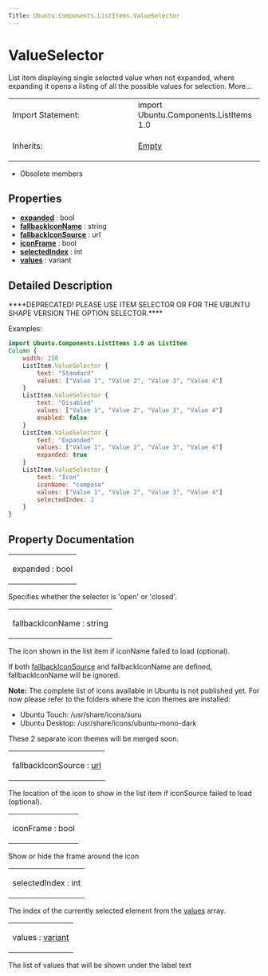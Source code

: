 ```yaml
---
Title: Ubuntu.Components.ListItems.ValueSelector
---
```

        
ValueSelector
=============

<span class="subtitle"></span>
List item displaying single selected value when not expanded, where expanding it opens a listing of all the possible values for selection. More...

<table>
<colgroup>
<col width="50%" />
<col width="50%" />
</colgroup>
<tbody>
<tr class="odd">
<td>Import Statement:</td>
<td>import Ubuntu.Components.ListItems 1.0</td>
</tr>
<tr class="even">
<td>Inherits:</td>
<td><p><a href="Ubuntu.Components.ListItems.Empty.md">Empty</a></p></td>
</tr>
</tbody>
</table>

-   Obsolete members

<span id="properties"></span>
Properties
----------

-   ****[expanded](#expanded-prop)**** : bool
-   ****[fallbackIconName](#fallbackIconName-prop)**** : string
-   ****[fallbackIconSource](#fallbackIconSource-prop)**** : url
-   ****[iconFrame](#iconFrame-prop)**** : bool
-   ****[selectedIndex](#selectedIndex-prop)**** : int
-   ****[values](#values-prop)**** : variant

<span id="details"></span>
Detailed Description
--------------------

\*\*\*\*DEPRECATED! PLEASE USE ITEM SELECTOR OR FOR THE UBUNTU SHAPE VERSION THE OPTION SELECTOR.\*\*\*\*

Examples:

``` qml
import Ubuntu.Components.ListItems 1.0 as ListItem
Column {
    width: 250
    ListItem.ValueSelector {
        text: "Standard"
        values: ["Value 1", "Value 2", "Value 3", "Value 4"]
    }
    ListItem.ValueSelector {
        text: "Disabled"
        values: ["Value 1", "Value 2", "Value 3", "Value 4"]
        enabled: false
    }
    ListItem.ValueSelector {
        text: "Expanded"
        values: ["Value 1", "Value 2", "Value 3", "Value 4"]
        expanded: true
    }
    ListItem.ValueSelector {
        text: "Icon"
        iconName: "compose"
        values: ["Value 1", "Value 2", "Value 3", "Value 4"]
        selectedIndex: 2
    }
}
```

Property Documentation
----------------------

<table>
<colgroup>
<col width="100%" />
</colgroup>
<tbody>
<tr class="odd">
<td><p><span id="expanded-prop"></span><span class="name">expanded</span> : <span class="type">bool</span></p></td>
</tr>
</tbody>
</table>

Specifies whether the selector is 'open' or 'closed'.

<table>
<colgroup>
<col width="100%" />
</colgroup>
<tbody>
<tr class="odd">
<td><p><span id="fallbackIconName-prop"></span><span class="name">fallbackIconName</span> : <span class="type">string</span></p></td>
</tr>
</tbody>
</table>

The icon shown in the list item if iconName failed to load (optional).

If both [fallbackIconSource](#fallbackIconSource-prop) and fallbackIconName are defined, fallbackIconName will be ignored.

**Note:** The complete list of icons available in Ubuntu is not published yet. For now please refer to the folders where the icon themes are installed:

-   Ubuntu Touch: /usr/share/icons/suru
-   Ubuntu Desktop: /usr/share/icons/ubuntu-mono-dark

These 2 separate icon themes will be merged soon.

<table>
<colgroup>
<col width="100%" />
</colgroup>
<tbody>
<tr class="odd">
<td><p><span id="fallbackIconSource-prop"></span><span class="name">fallbackIconSource</span> : <span class="type"><a href="http://doc.qt.io/qt-5/qml-url.html">url</a></span></p></td>
</tr>
</tbody>
</table>

The location of the icon to show in the list item if iconSource failed to load (optional).

<table>
<colgroup>
<col width="100%" />
</colgroup>
<tbody>
<tr class="odd">
<td><p><span id="iconFrame-prop"></span><span class="name">iconFrame</span> : <span class="type">bool</span></p></td>
</tr>
</tbody>
</table>

Show or hide the frame around the icon

<table>
<colgroup>
<col width="100%" />
</colgroup>
<tbody>
<tr class="odd">
<td><p><span id="selectedIndex-prop"></span><span class="name">selectedIndex</span> : <span class="type">int</span></p></td>
</tr>
</tbody>
</table>

The index of the currently selected element from the [values](#values-prop) array.

<table>
<colgroup>
<col width="100%" />
</colgroup>
<tbody>
<tr class="odd">
<td><p><span id="values-prop"></span><span class="name">values</span> : <span class="type"><a href="http://doc.qt.io/qt-5/qml-variant.html">variant</a></span></p></td>
</tr>
</tbody>
</table>

The list of values that will be shown under the label text

